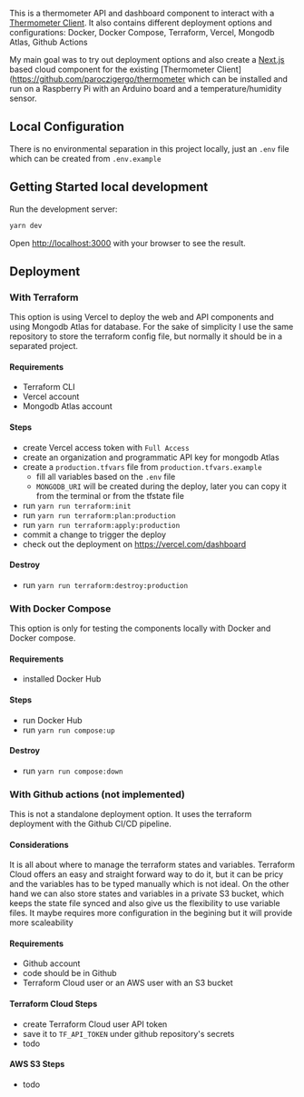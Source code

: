 This is a thermometer API and dashboard component to interact with a [Thermometer Client](https://github.com/paroczigergo/thermometer).
It also contains different deployment options and configurations: Docker, Docker Compose, Terraform, Vercel, Mongodb Atlas, Github Actions

My main goal was to try out deployment options and also create a [Next.js](https://nextjs.org/) based cloud component for the existing [Thermometer Client](https://github.com/paroczigergo/thermometer which can be installed and run on a Raspberry Pi with an Arduino board and a temperature/humidity sensor.


## Local Configuration
There is no environmental separation in this project locally, just an `.env` file which can be created from `.env.example`

## Getting Started local development

Run the development server:

```bash
yarn dev
```

Open [http://localhost:3000](http://localhost:3000) with your browser to see the result.

## Deployment

### With Terraform
This option is using Vercel to deploy the web and API components and using Mongodb Atlas for database. For the sake of simplicity I use the same repository to store the terraform config file, but normally it should be in a separated project.

#### Requirements
- Terraform CLI
- Vercel account
- Mongodb Atlas account
#### Steps
- create Vercel access token with `Full Access`
- create an organization and programmatic API key for mongodb Atlas
- create a `production.tfvars` file from `production.tfvars.example`
    - fill all variables based on the `.env` file
    - `MONGODB_URI` will be created during the deploy, later you can copy it from the terminal or from the tfstate file
- run `yarn run terraform:init`
- run `yarn run terraform:plan:production`
- run `yarn run terraform:apply:production`
- commit a change to trigger the deploy
- check out the deployment on https://vercel.com/dashboard

#### Destroy
- run `yarn run terraform:destroy:production`

### With Docker Compose
This option is only for testing the components locally with Docker and Docker compose.

#### Requirements
- installed Docker Hub

#### Steps
- run Docker Hub
- run `yarn run compose:up`

#### Destroy
- run `yarn run compose:down`


### With Github actions (not implemented)
This is not a standalone deployment option. It uses the terraform deployment with the Github CI/CD pipeline.

#### Considerations
It is all about where to manage the terraform states and variables.
Terraform Cloud offers an easy and straight forward way to do it, but it can be pricy and the variables has to be typed manually which is not ideal.
On the other hand we can also store states and variables in a private S3 bucket, which keeps the state file synced and also give us the flexibility to use variable files. It maybe requires more configuration in the begining but it will provide more scaleability 

#### Requirements
- Github account
- code should be in Github
- Terraform Cloud user or an AWS user with an S3 bucket

#### Terraform Cloud Steps
- create Terraform Cloud user API token
- save it to `TF_API_TOKEN` under github repository's secrets
- todo

#### AWS S3 Steps
- todo
